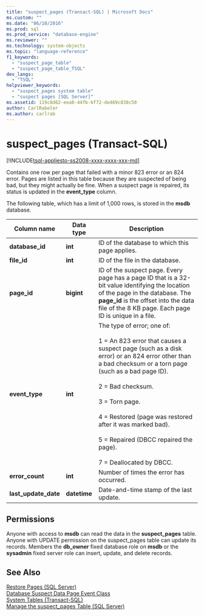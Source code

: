 ```yaml
---
title: "suspect_pages (Transact-SQL) | Microsoft Docs"
ms.custom: ""
ms.date: "06/10/2016"
ms.prod: sql
ms.prod_service: "database-engine"
ms.reviewer: ""
ms.technology: system-objects
ms.topic: "language-reference"
f1_keywords: 
  - "suspect_page_table"
  - "suspect_page_table_TSQL"
dev_langs: 
  - "TSQL"
helpviewer_keywords: 
  - "suspect_pages system table"
  - "suspect pages [SQL Server]"
ms.assetid: 119c8d62-eea8-44fb-bf72-de469c838c50
author: CarlRabeler
ms.author: carlrab
---
```

# suspect_pages (Transact-SQL)
[!INCLUDE[tsql-appliesto-ss2008-xxxx-xxxx-xxx-md](../../includes/applies-to-version/sqlserver.md)]

  Contains one row per page that failed with a minor 823 error or an 824 error. Pages are listed in this table because they are suspected of being bad, but they might actually be fine. When a suspect page is repaired, its status is updated in the **event_type** column.  
  
 The following table, which has a limit of 1,000 rows, is stored in the **msdb** database.  
  
|Column name|Data type|Description|  
|-----------------|---------------|-----------------|  
|**database_id**|**int**|ID of the database to which this page applies.|  
|**file_id**|**int**|ID of the file in the database.|  
|**page_id**|**bigint**|ID of the suspect page. Every page has a page ID that is a 32-bit value identifying the location of the page in the database. The **page_id** is the offset into the data file of the 8 KB page. Each page ID is unique in a file.|  
|**event_type**|**int**|The type of error; one of:<br /><br /> 1 = An 823 error that causes a suspect page (such as a disk error) or an 824 error other than a bad checksum or a torn page (such as a bad page ID).<br /><br /> 2 = Bad checksum.<br /><br /> 3 = Torn page.<br /><br /> 4 = Restored (page was restored after it was marked bad).<br /><br /> 5 = Repaired (DBCC repaired the page).<br /><br /> 7 = Deallocated by DBCC.|  
|**error_count**|**int**|Number of times the error has occurred.|  
|**last_update_date**|**datetime**|Date-and-time stamp of the last update.|  
  
## Permissions  
 Anyone with access to **msdb** can read the data in the **suspect_pages** table. Anyone with UPDATE permission on the suspect_pages table can update its records. Members the **db_owner** fixed database role on **msdb** or the **sysadmin** fixed server role can insert, update, and delete records.  
  
## See Also  
 [Restore Pages &#40;SQL Server&#41;](../../relational-databases/backup-restore/restore-pages-sql-server.md)   
 [Database Suspect Data Page Event Class](../../relational-databases/event-classes/database-suspect-data-page-event-class.md)   
 [System Tables &#40;Transact-SQL&#41;](../../relational-databases/system-tables/system-tables-transact-sql.md)   
 [Manage the suspect_pages Table &#40;SQL Server&#41;](../../relational-databases/backup-restore/manage-the-suspect-pages-table-sql-server.md)  
  
  
